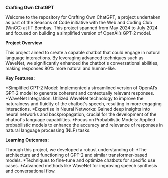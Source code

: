 **Crafting Own ChatGPT**

Welcome to the repository for Crafting Own ChatGPT, a project undertaken as part of the Seasons of Code initiative with the Web and Coding Club (WnCC) at IIT Bombay. This project spanned from May 2024 to July 2024 and focused on building a simplified version of OpenAI’s GPT-2 model.

**Project Overview**

This project aimed to create a capable chatbot that could engage in natural language interactions. By leveraging advanced techniques such as WaveNet, we significantly enhanced the chatbot's conversational abilities, making responses 80% more natural and human-like.

**Key Features:**

*Simplified GPT-2 Model: Implemented a streamlined version of OpenAI’s GPT-2 model to generate coherent and contextually relevant responses.<br>
*WaveNet Integration: Utilized WaveNet technology to improve the naturalness and fluidity of the chatbot's speech, resulting in more engaging interactions.
*Expertise in Neural Networks: Gained deep insights into neural networks and backpropagation, crucial for the development of the chatbot's language capabilities.
*Focus on Probabilistic Models: Applied probabilistic models to enhance the accuracy and relevance of responses in natural language processing (NLP) tasks.

**Learning Outcomes:**

Through this project, we developed a robust understanding of:
*The architecture and functioning of GPT-2 and similar transformer-based models.
*Techniques to fine-tune and optimize chatbots for specific use cases.
*Advanced methods like WaveNet for improving speech synthesis and conversational flow.
